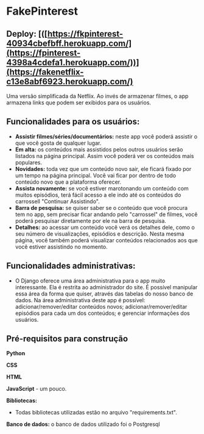 # FakePinterest
## Deploy: [([https://fkpinterest-40934cbefbff.herokuapp.com/](https://fpinterest-4398a4cdefa1.herokuapp.com/))](https://fakenetflix-c13e8abf6923.herokuapp.com/)

Uma versão simplificada da Netflix. Ao invés de armazenar filmes, o app armazena links que podem ser exibidos para os usuários.

## Funcionalidades para os usuários:
* **Assistir filmes/séries/documentários:** neste app você poderá assistir o que você gosta de qualquer lugar.
* **Em alta:** os conteúdos mais assistidos pelos outros usuários serão listados na página principal. Assim você poderá ver os conteúdos mais populares.
* **Novidades:** toda vez que um conteúdo novo sair, ele ficará fixado por um tempo na página principal. Você vai ficar por dentro de todo conteúdo novo que a plataforma oferecer.
* **Assista novamente:** se você estiver marotonando um conteúdo com muitos episódios, terá fácil acesso a ele indo até os conteúdos do carrossell "Continuar Assistindo".
* **Barra de pesquisa:** se quiser saber se o conteúdo que você procura tem no app, sem precisar ficar andando pelo "carrossel" de filmes, você poderá pesquisar diretamente por ele na barra de pesquisa.
* **Detalhes:** ao acessar um conteúdo você verá os detalhes dele, como o seu número de visualizações, episódios e descrição. Nesta mesma página, você também poderá visualizar conteúdos relacionados aos que você estiver assistindo no momento.

## Funcionalidades administrativas:
* O Django oferece uma área administrativa para o app muito interessante. Ela é restrita ao administrador do site. É possível manipular essa área da forma que quiser, através das tabelas do nosso banco de dados. Na área administrativa deste app é possível: adicionar/remover/editar conteúdos novos; adicionar/remover/editar episódios para cada um dos conteúdos; e gerenciar informações dos usuários.

  
## Pré-requisitos para construção
**Python**

**CSS**

**HTML**

**JavaScript** - um pouco.

**Bibliotecas:**
  * Todas bibliotecas utilizadas estão no arquivo "requirements.txt".

  **Banco de dados:** o banco de dados utilizado foi o Postgresql
 
